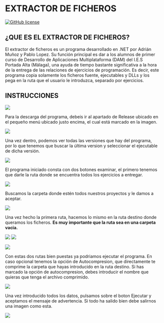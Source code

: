 # EXTRACTOR DE FICHEROS

[![GitHub license](https://img.shields.io/github/license/ElAdrixHD/ExtractorFicheros.svg)](https://github.com/ElAdrixHD/ExtractorFicheros/blob/master/LICENSE)
  
## ¿QUE ES EL EXTRACTOR DE FICHEROS?

El extractor de ficheros es un programa desarrollado en .NET por Adrián Muñoz y Pablo Lopez. Su función principal es dar a los alumnos de primer curso de Desarrollo de Aplicaciones Multiplataforma (DAM) del I.E.S Portada Alta (Málaga), una ayuda de tiempo bastante significativa a la hora de la entrega de las relaciones de ejercicios de programación. Es decir, este programa copia solamente los ficheros fuente, ejecutables y DLLs y los pega en la ruta que el usuario le introduzca, separado por ejercicios.

## INSTRUCCIONES

![](https://adrianmmudarra.es/wp-content/uploads/2018/08/Instruccion0.png)

Para la descarga del programa, debeis ir al apartado de Release ubicado en el pequeño menú ubicado justo encima, el cual está marcado en la imagen.

![](https://adrianmmudarra.es/wp-content/uploads/2018/08/Instruccion00.png)

Una vez dentro, podemos ver todas las versiones que hay del programa, por lo que tenemos que buscar la última version y seleccionar el ejecutable de dicha versión.

![](https://adrianmmudarra.es/wp-content/uploads/2018/08/Instruccion2.png)

El programa iniciado consta con dos botones examinar, el primero tenemos que darle la ruta donde se encuentra todos los ejercicios a entregar.

![](https://adrianmmudarra.es/wp-content/uploads/2018/08/Instruccion3.png)

Buscamos la carpeta donde estén todos nuestros proyectos y le damos a aceptar.

![](https://adrianmmudarra.es/wp-content/uploads/2018/08/Instruccion4.png)

Una vez hecho la primera ruta, hacemos lo mismo en la ruta destino donde queramos los ficheros. **Es muy importante que la ruta sea en una carpeta vacia.**

![](https://adrianmmudarra.es/wp-content/uploads/2018/08/Instruccion5.png) ![](https://adrianmmudarra.es/wp-content/uploads/2018/08/Instruccion6.png)

![](https://adrianmmudarra.es/wp-content/uploads/2018/08/Instruccion7.png)

Con estas dos rutas bien puestas ya podriamos ejecutar el programa. En caso opcional tenemos la opción de Autocompresion, que directamente te comprime la carpeta que hayas introducido en la ruta destino. Si has marcado la opción de autocompresion, debes introducir el nombre que quieras que tenga el archivo comprimido.

![](https://adrianmmudarra.es/wp-content/uploads/2018/08/Instruccion8.png)

Una vez introducido todos los datos, pulsamos sobre el boton Ejecutar y aceptamos el mensaje de advertencia.
Si todo ha salido bien debe salirnos una imagen como esta.

![](https://adrianmmudarra.es/wp-content/uploads/2018/08/Instruccion10.png)
